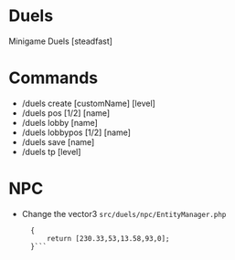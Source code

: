 # Duels
Minigame Duels [steadfast]

# Commands
- /duels create [customName] [level]
- /duels pos [1/2] [name]
- /duels lobby [name]
- /duels lobbypos [1/2] [name]
- /duels save [name]
- /duels tp [level]

# NPC
- Change the vector3 ```src/duels/npc/EntityManager.php```
  ```  private static function getPosition(): array
    {
        return [230.33,53,13.58,93,0];
    }```
